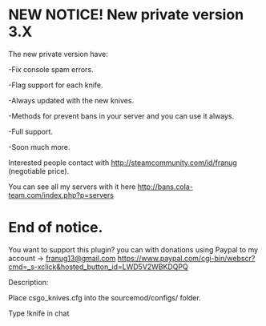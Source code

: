 # NEW NOTICE! New private version 3.X

The new private version have:


-Fix console spam errors.

-Flag support for each knife.

-Always updated with the new knives.

-Methods for prevent bans in your server and you can use it always.

-Full support.

-Soon much more.


Interested people contact with http://steamcommunity.com/id/franug (negotiable price). 

You can see all my servers with it here http://bans.cola-team.com/index.php?p=servers

# End of notice.


You want to support this plugin? you can with donations using Paypal to my account -> franug13@gmail.com https://www.paypal.com/cgi-bin/webscr?cmd=_s-xclick&hosted_button_id=LWD5V2WBKDQPQ

Description:

Place csgo_knives.cfg into the sourcemod/configs/ folder.

Type !knife in chat
